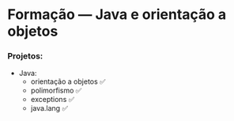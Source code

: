 # Formação — Java e orientação a objetos

### Projetos:

- Java:
  - orientação a objetos ✅
  - polimorfismo ✅
  - exceptions ✅
  - java.lang ✅